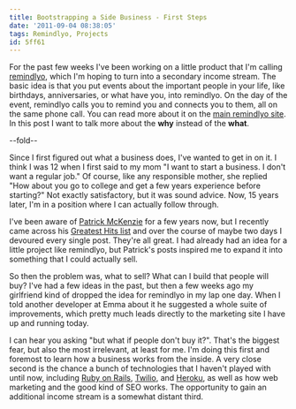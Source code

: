 ```yaml
---
title: Bootstrapping a Side Business - First Steps
date: '2011-09-04 08:38:05'
tags: Remindlyo, Projects
id: 5ff61
---
```


For the past few weeks I've been working on a little product that I'm calling [remindlyo][], which I'm hoping to turn into a secondary income stream. The basic idea is that you put events about the important people in your life, like birthdays, anniversaries, or what have you, into remindlyo. On the day of the event, remindlyo calls you to remind you and connects you to them, all on the same phone call. You can read more about it on the [main remindlyo site][remindlyo]. In this post I want to talk more about the **why** instead of the **what**.

[remindlyo]: http://www.remindlyo.com

--fold--

Since I first figured out what a business does, I've wanted to get in on it. I think I was 12 when I first said to my mom "I want to start a business. I don't want a regular job." Of course, like any responsible mother, she replied "How about you go to college and get a few years experience before starting?" Not exactly satisfactory, but it was sound advice. Now, 15 years later, I'm in a position where I can actually follow through.

I've been aware of [Patrick McKenzie][patio11] for a few years now, but I recently came across his [Greatest Hits list][patio11_greatest_hits] and over the course of maybe two days I devoured every single post. They're all great. I had already had an idea for a little project like remindlyo, but Patrick's posts inspired me to expand it into something that I could actually sell.

So then the problem was, what to sell? What can I build that people will buy? I've had a few ideas in the past, but then a few weeks ago my girlfriend kind of dropped the idea for remindlyo in my lap one day. When I told another developer at Emma about it he suggested a whole suite of improvements, which pretty much leads directly to the marketing site I have up and running today.

I can hear you asking "but what if people don't buy it?". That's the biggest fear, but also the most irrelevant, at least for me. I'm doing this first and foremost to learn how a business works from the inside. A very close second is the chance a bunch of technologies that I haven't played with until now, including [Ruby on Rails][rails], [Twilio][twilio], and [Heroku][heroku], as well as how web marketing and the good kind of SEO works. The opportunity to gain an additional income stream is a somewhat distant third.


[patio11]: http://www.kalzumeus.com/
[patio11_greatest_hits]: http://www.kalzumeus.com/greatest-hits/
[rails]: http://rubyonrails.org/
[twilio]: http://www.twilio.com/
[heroku]: http://www.heroku.com/
